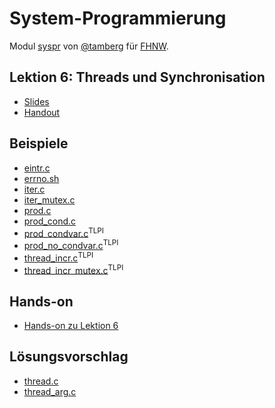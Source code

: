 # System-Programmierung
Modul [syspr]( https://www.fhnw.ch/de/studium/module/6008081) von [@tamberg](https://twitter.com/tamberg) für [FHNW](https://www.fhnw.ch/).

## Lektion 6: Threads und Synchronisation
- [Slides](http://www.tamberg.org/fhnw/2022/fs/Syspr06ThreadsUndSynchronisation.pdf)
- [Handout](http://www.tamberg.org/fhnw/2022/fs/Syspr06ThreadsUndSynchronisationHandout.pdf)

## Beispiele
- [eintr.c](eintr.c)
- [errno.sh](errno.sh)
- [iter.c](iter.c)
- [iter_mutex.c](iter_mutex.c)
- [prod.c](prod.c)
- [prod_cond.c](prod_cond.c)
- [prod_condvar.c](http://man7.org/tlpi/code/online/dist/threads/prod_condvar.c.html)<sup>TLPI</sup>
- [prod_no_condvar.c](http://man7.org/tlpi/code/online/dist/threads/prod_no_condvar.c.html)<sup>TLPI</sup>
- [thread_incr.c](http://man7.org/tlpi/code/online/dist/threads/thread_incr.c.html)<sup>TLPI</sup>
- [thread_incr_mutex.c](http://man7.org/tlpi/code/online/dist/threads/thread_incr_mutex.c.html)<sup>TLPI</sup>

## Hands-on
- [Hands-on zu Lektion 6](../../../../fhnw-syspr-work-06/blob/master/README.md)

## Lösungsvorschlag
- [thread.c](thread.c)
- [thread_arg.c](thread_arg.c)
